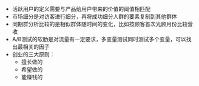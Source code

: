 - 活跃用户的定义需要与产品给用户带来的价值的阈值相匹配
- 市场细分是对访客进行细分，再将成功细分人群的要素复制到其他群体
- 同期群分析比较的是相似群体随时间的变化，比如按顾客首次光顾月份比较营收
- A/B测试的软肋是对流量有一定要求，多变量测试同时测试多个变量，可以找出最相关的因子
- 创业的三大原则：
  - 擅长做的
  - 希望做的
  - 能赚钱的